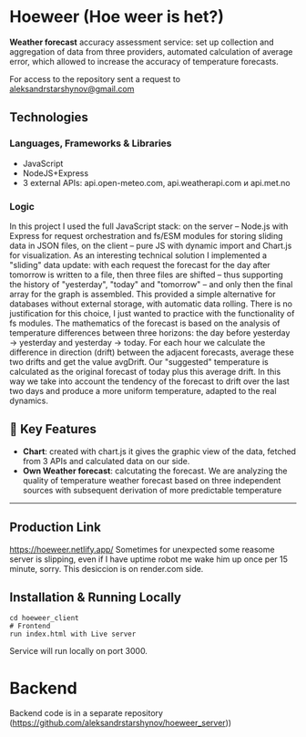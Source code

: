 # Hoeweer (Hoe weer is het?)
**Weather forecast** accuracy assessment service: set up collection and aggregation of data from three providers, automated calculation of average error, which allowed to increase the accuracy of temperature forecasts.

For access to the repository sent a request to aleksandrstarshynov@gmail.com


## Technologies

### Languages, Frameworks & Libraries
- JavaScript
- NodeJS+Express
- 3 external APIs: api.open-meteo.com, api.weatherapi.com и api.met.no<br>

### Logic
In this project I used the full JavaScript stack: on the server – Node.js with Express for request orchestration and fs/ESM modules for storing sliding data in JSON files, on the client – ​​​​pure JS with dynamic import and Chart.js for visualization. As an interesting technical solution I implemented a "sliding" data update: with each request the forecast for the day after tomorrow is written to a file, then three files are shifted – thus supporting the history of "yesterday", "today" and "tomorrow" – and only then the final array for the graph is assembled. This provided a simple alternative for databases without external storage, with automatic data rolling. There is no justification for this choice, I just wanted to practice with the functionality of fs modules. The mathematics of the forecast is based on the analysis of temperature differences between three horizons: the day before yesterday → yesterday and yesterday → today. For each hour we calculate the difference in direction (drift) between the adjacent forecasts, average these two drifts and get the value avgDrift. Our "suggested" temperature is calculated as the original forecast of today plus this average drift. In this way we take into account the tendency of the forecast to drift over the last two days and produce a more uniform temperature, adapted to the real dynamics.<br>

## 🚀 Key Features
- **Chart**: created with chart.js it gives the graphic view of the data, fetched from 3 APIs and calculated data on our side.
- **Own Weather forecast**: calcutating the forecast. We are analyzing the quality of temperature weather forecast based on three independent sources with subsequent derivation of more predictable temperature

---

## Production Link
https://hoeweer.netlify.app/
Sometimes for unexpected some reasome server is slipping, even if I have uptime robot me wake him up once per 15 minute, sorry. This desiccion is on render.com side.  

## Installation & Running Locally
```
cd hoeweer_client
# Frontend
run index.html with Live server
```
Service will run locally on port 3000.<br>

# Backend 
Backend code is in a separate repository (https://github.com/aleksandrstarshynov/hoeweer_server))
